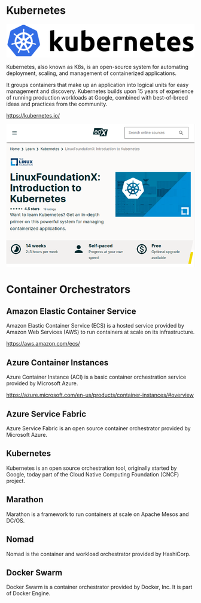 # Kubernetes

![](Kubernetes_logo.svg)

Kubernetes, also known as K8s, is an open-source system for automating deployment, scaling, and management of containerized applications.

It groups containers that make up an application into logical units for easy management and discovery. Kubernetes builds upon 15 years of experience of running production workloads at Google, combined with best-of-breed ideas and practices from the community.

https://kubernetes.io/

![](k8s.png)

# Container Orchestrators

## Amazon Elastic Container Service
Amazon Elastic Container Service (ECS) is a hosted service provided by Amazon Web Services (AWS) to run containers at scale on its infrastructure.

https://aws.amazon.com/ecs/


## Azure Container Instances
Azure Container Instance (ACI) is a basic container orchestration service provided by Microsoft Azure.

https://azure.microsoft.com/en-us/products/container-instances/#overview

## Azure Service Fabric
Azure Service Fabric is an open source container orchestrator provided by Microsoft Azure.

## Kubernetes
Kubernetes is an open source orchestration tool, originally started by Google, today part of the Cloud Native Computing Foundation (CNCF) project.

## Marathon
Marathon is a framework to run containers at scale on Apache Mesos and DC/OS.

## Nomad
Nomad is the container and workload orchestrator provided by HashiCorp.

## Docker Swarm
Docker Swarm is a container orchestrator provided by Docker, Inc. It is part of Docker Engine.
